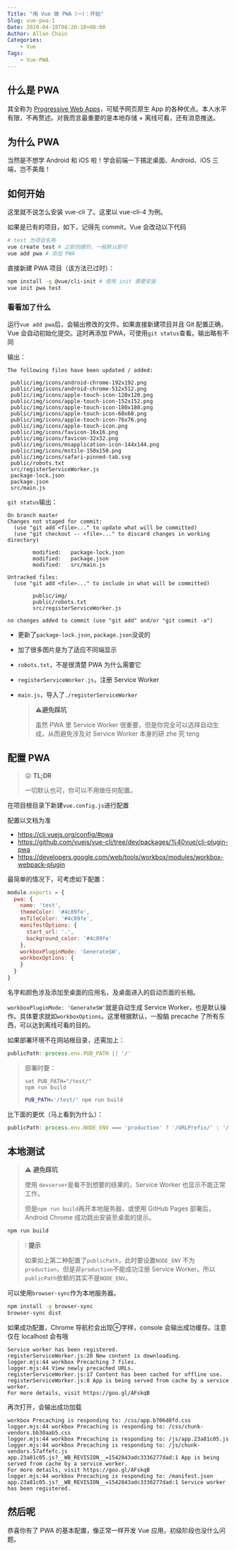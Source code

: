 ```yaml
---
Title: "用 Vue 做 PWA（一）：开始"
Slug: vue-pwa-1
Date: 2020-04-18T08:20:10+08:00
Author: Allan Chain
Categories:
    - Vue
Tags:
    - Vue-PWA
---
```


## 什么是 PWA

其全称为 [Progressive Web Apps](https://developers.google.com/web/progressive-web-apps)，可赋予网页原生 App 的各种优点。本人水平有限，不再赘述。对我而言最重要的是本地存储 + 离线可看，还有消息推送。

## 为什么 PWA

当然是不想学 Android 和 iOS 啦！学会前端一下搞定桌面、Android、iOS 三端，岂不美哉！

## 如何开始

这里就不说怎么安装 vue-cli 了。这里以 vue-cli-4 为例。

如果是已有的项目，如下，记得先 commit，Vue 会改动以下代码

```bash
# test 为项目名称
vue create test # 之前创建的，一般默认即可
vue add pwa # 添加 PWA
```

直接新建 PWA 项目（该方法已过时）：

```bash
npm install -g @vue/cli-init # 使用 init 需要安装
vue init pwa test
```

### 看看加了什么

运行`vue add pwa`后，会输出修改的文件。如果直接新建项目并且 Git 配置正确，Vue 会自动初始化提交。这时再添加 PWA，可使用`git status`查看。输出略有不同

输出：

    The following files have been updated / added:
    
     public/img/icons/android-chrome-192x192.png
     public/img/icons/android-chrome-512x512.png
     public/img/icons/apple-touch-icon-120x120.png
     public/img/icons/apple-touch-icon-152x152.png
     public/img/icons/apple-touch-icon-180x180.png
     public/img/icons/apple-touch-icon-60x60.png
     public/img/icons/apple-touch-icon-76x76.png
     public/img/icons/apple-touch-icon.png
     public/img/icons/favicon-16x16.png
     public/img/icons/favicon-32x32.png
     public/img/icons/msapplication-icon-144x144.png
     public/img/icons/mstile-150x150.png
     public/img/icons/safari-pinned-tab.svg
     public/robots.txt
     src/registerServiceWorker.js
     package-lock.json
     package.json
     src/main.js
`git status`输出：

    On branch master
    Changes not staged for commit:
      (use "git add <file>..." to update what will be committed)
      (use "git checkout -- <file>..." to discard changes in working directory)
    
            modified:   package-lock.json
            modified:   package.json
            modified:   src/main.js
    
    Untracked files:
      (use "git add <file>..." to include in what will be committed)
    
            public/img/
            public/robots.txt
            src/registerServiceWorker.js
    
    no changes added to commit (use "git add" and/or "git commit -a")

- 更新了`package-lock.json`, `package.json`没说的

- 加了很多图片是为了适应不同端显示

- `robots.txt`，不是很清楚 PWA 为什么需要它

- `registerServiceWorker.js`，注册 Service Worker
  
- `main.js`，导入了`./registerServiceWorker`
  
    > :warning:**避免踩坑**
    >
    > 虽然 PWA 里 Service Worker 很重要，但是你完全可以选择自动生成，从而避免涉及对 Service Worker 本身的研 zhe 究 teng

## 配置 PWA

> :stuck_out_tongue_winking_eye: **TL;DR**
>
> 一切默认也可，你可以不用做任何配置。

在项目根目录下新建`vue.config.js`进行配置

配置以文档为准

- <https://cli.vuejs.org/config/#pwa>
- <https://github.com/vuejs/vue-cli/tree/dev/packages/%40vue/cli-plugin-pwa>
- <https://developers.google.com/web/tools/workbox/modules/workbox-webpack-plugin>

最简单的情况下，可考虑如下配置：

```JavaScript
module.exports = {
  pwa: {
    name: 'test',
    themeColor: '#4c89fe',
    msTileColor: '#4c89fe',
    manifestOptions: {
      start_url: '.',
      background_color: '#4c89fe'
    },
    workboxPluginMode: 'GenerateSW',
    workboxOptions: {
    }
  }
}
```

名字和颜色涉及添加至桌面的应用名，及桌面进入的启动页面的长相。

`workboxPluginMode: 'GenerateSW'`就是自动生成 Service Worker，也是默认操作。具体要求就如`workboxOptions`。这里根据默认，一股脑 precache 了所有东西，可以达到离线可看的目的。

如果部署环境不在网站根目录，还需加上：

```JavaScript
publicPath: process.env.PUB_PATH || '/'
```

> 部署时要：
> ```Batch
> set PUB_PATH="/test/"
> npm run build
> ```
>
> ```Bash
> PUB_PATH='/test/' npm run build
> ```

比下面的更优（马上看到为什么）：

```JavaScript
publicPath: process.env.NODE_ENV === 'production' ? '/URLPrefix/' : '/'
```

## 本地测试
> :warning: **避免踩坑**
>
> 使用 `devserver`是看不到想要的结果的，Service Worker 也显示不能正常工作。
>
> 但是`npm run build`再开本地服务器，或使用 GitHub Pages 部署后，Android Chrome 成功跳出安装至桌面的提示。


```bash
npm run build
```

> :grey_exclamation: **提示**
>
> 如果如上第二种配置了`publicPath`，此时要设置`NODE_ENV` 不为`production`，但是非`production`不能成功注册 Service Worker。所以 `publicPath`依赖的其实不是`NODE_ENV`。


可以使用`browser-sync`作为本地服务器。

```bash
npm install -g browser-sync
browser-sync dist
```

如果成功配置，Chrome 导航栏会出现$\oplus$字样，console 会输出成功缓存。注意仅在 localhost 会有哦

    Service worker has been registered.
    registerServiceWorker.js:20 New content is downloading.
    logger.mjs:44 workbox Precaching 7 files.
    logger.mjs:44 View newly precached URLs.
    registerServiceWorker.js:17 Content has been cached for offline use.
    registerServiceWorker.js:8 App is being served from cache by a service worker.
    For more details, visit https://goo.gl/AFskqB

再次打开，会输出成功加载

    workbox Precaching is responding to: /css/app.b706d8fd.css
    logger.mjs:44 workbox Precaching is responding to: /css/chunk-vendors.bb30aab5.css
    logger.mjs:44 workbox Precaching is responding to: /js/app.23a81c05.js
    logger.mjs:44 workbox Precaching is responding to: /js/chunk-vendors.57affefc.js
    app.23a81c05.js?__WB_REVISION__=1542843adc3336277dad:1 App is being served from cache by a service worker.
    For more details, visit https://goo.gl/AFskqB
    logger.mjs:44 workbox Precaching is responding to: /manifest.json
    app.23a81c05.js?__WB_REVISION__=1542843adc3336277dad:1 Service worker has been registered.

## 然后呢

恭喜你有了 PWA 的基本配置，像正常一样开发 Vue 应用，初级阶段也没什么问题。
